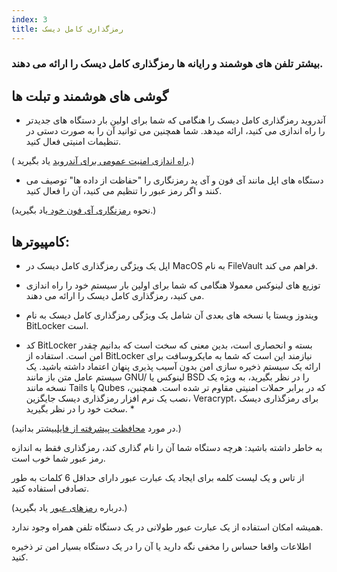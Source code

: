 ```yaml
---
index: 3
title: رمزگذاری کامل دیسک
---
```

### بیشتر تلفن های هوشمند و رایانه ها رمزگذاری کامل دیسک را ارائه می دهند.

## گوشی های هوشمند و تبلت ها

* آندروید رمزگذاری کامل دیسک را هنگامی که شما برای اولین بار دستگاه های جدیدتر را راه اندازی می کنید، ارائه میدهد. شما همچنین می توانید آن را به صورت دستی در تنظیمات امنیتی فعال کنید.

( [راه اندازی امنیت عمومی برای آندروید](umbrella://tools/other/s_android.md) یاد بگیرید.) 

* دستگاه های اپل مانند آی فون و آی پد رمزنگاری را "حفاظت از داده ها" توصیف می کنند و اگر رمز عبور را تنظیم می کنید، آن را فعال کنید.

(نحوه [رمزنگاری آی فون خود ](umbrella://tools/encryption/s_encrypt-your-iphone.md) یاد بگیرید.)

## کامپیوترها:

* اپل یک ویژگی رمزگذاری کامل دیسک در MacOS به نام FileVault فراهم می کند.
* توزیع های لینوکس معمولا هنگامی که شما برای اولین بار سیستم خود را راه اندازی می کنید، رمزگذاری کامل دیسک را ارائه می دهند.
* ویندوز ویستا یا نسخه های بعدی آن شامل یک ویژگی رمزگذاری کامل دیسک به نام BitLocker است.

* کد BitLocker بسته و انحصاری است، بدین معنی که سخت است که بدانیم چقدر امن است. استفاده از BitLocker نیازمند این است که شما به مایکروسافت برای ارائه یک سیستم ذخیره سازی امن بدون آسیب پذیری پنهان اعتماد داشته باشید. یک سیستم عامل متن باز مانند GNU/ لینوکس یا BSD را در نظر بگیرید، به ویژه یک نسخه مانند Tails یا Qubes که در برابر حملات امنیتی مقاوم تر شده است. همچنین،  نصب یک نرم افزار رمزگذاری دیسک جایگزین، Veracrypt، برای رمزگذاری دیسک سخت خود را در نظر بگیرید. *

(در مورد [محافظت پیشرفته از فایل](umbrella://information/protecting-files/advanced)بیشتر بدانید.) 

به خاطر داشته باشید: هرچه دستگاه شما آن را نام گذاری کند، رمزگذاری فقط به اندازه رمز عبور شما خوب است.

از تاس و یک لیست کلمه برای ایجاد یک عبارت عبور دارای حداقل 6 کلمات به طور تصادفی استفاده کنید.

(درباره [رمزهای عبور](umbrella://information/passwords) یاد بگیرید.) 

همیشه امکان استفاده از یک عبارت عبور طولانی در یک دستگاه تلفن همراه وجود ندارد.

اطلاعات واقعا حساس را مخفی نگه دارید یا آن را در یک دستگاه بسیار امن تر ذخیره کنید.